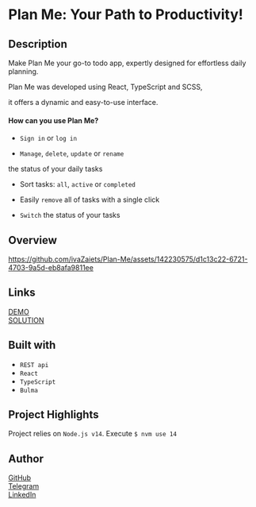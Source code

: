 # Plan Me: Your Path to Productivity!
## Description

Make Plan Me your go-to todo app, expertly designed for effortless daily planning.  

Plan Me was developed using React, TypeScript and SCSS,  

it offers a dynamic and easy-to-use interface.

#### How can you use Plan Me?

* `Sign in` or `log in`

* `Manage`, `delete`, `update` or `rename`  

 the status of your daily tasks

* Sort tasks: `all`, `active` or `completed`

* Easily `remove` all of tasks with a single click

* `Switch` the status of your tasks
  
## Overview

https://github.com/ivaZaiets/Plan-Me/assets/142230575/d1c13c22-6721-4703-9a5d-eb8afa9811ee

## Links

[DEMO](https://ivazaiets.github.io/Plan-Me/)  
[SOLUTION](https://github.com/ivaZaiets/Plan-Me)

## Built with

* `REST api`
* `React`
* `TypeScript`
* `Bulma`

## Project Highlights
Project relies on `Node.js v14`. Execute `$ nvm use 14`

## Author
[GitHub](https://github.com/ivaZaiets)   
[Telegram](https://t.me/swugre)  
[LinkedIn](https://www.linkedin.com/in/ivanna-zaiets-6122532a0/)
